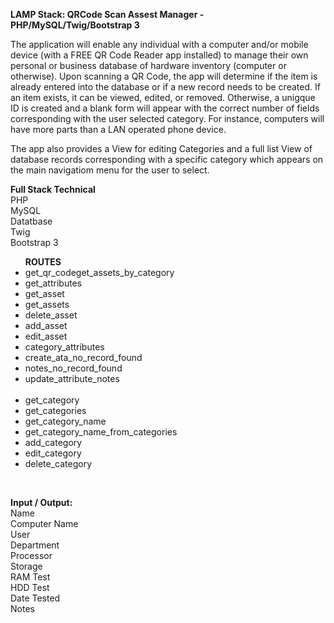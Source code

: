 <b>LAMP Stack: QRCode Scan Assest Manager - PHP/MySQL/Twig/Bootstrap 3</b>


The application will enable any individual with a computer and/or mobile device (with a FREE QR Code Reader app installed) to manage their own personal or business database of hardware inventory (computer or otherwise). Upon scanning a QR Code, the app will determine if the item is already entered into the database or if a new record needs to be created.  If an item exists, it can be viewed, edited, or removed. Otherwise, a unigque ID is created and a blank form will appear with the correct number of fields corresponding with the user selected category.  For instance, computers will have more parts than a LAN operated phone device.

The app also provides a View for editing Categories and a full list View of database records corresponding with a specific  category which appears on the main navigatiom menu for the user to select.

<b>Full Stack Technical</b><br> 
PHP<br> MySQL<br> Datatbase<br> Twig<br> Bootstrap 3

<ul><b>ROUTES</b> 
<li>get_qr_code</l
<li>get_assets_by_category</li> 
<li>get_attributes</li>  
<li>get_asset</li>  
<li>get_assets </li> 
<li>delete_asset </li> 
<li>add_asset</li>  
<li>edit_asset </li> 
<li>category_attributes </li> 
<li>create_ata_no_record_found </li> 
<li>notes_no_record_found </li> 
<li>update_attribute_notes</li> 
 
 <br> 
 <li>get_category </li> 
<li>get_categories </li> 
<li>get_category_name </li> 
<li>get_category_name_from_categories </li> 
<li>add_category </li> 
<li>edit_category </li> 
<li>delete_category</li> 
</ul><br>
<p>
<b>Input / Output: </b><br>
Name <br>
Computer Name<br>
User <br>
Department <br>
Processor <br>
Storage <br>
RAM Test <br>
HDD Test <br>
Date Tested <br>
Notes<br><br>
</p>
